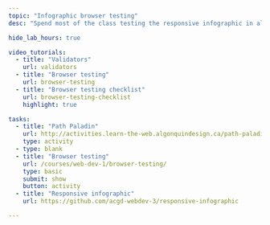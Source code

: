 ```yaml
---
topic: "Infographic browser testing"
desc: "Spend most of the class testing the responsive infographic in all the different browsers—and fixing any problems that arise."

hide_lab_hours: true

video_tutorials:
  - title: "Validators"
    url: validators
  - title: "Browser testing"
    url: browser-testing
  - title: "Browser testing checklist"
    url: browser-testing-checklist
    highlight: true

tasks:
  - title: "Path Paladin"
    url: http://activities.learn-the-web.algonquindesign.ca/path-paladin/
    type: activity
  - type: blank
  - title: "Browser testing"
    url: /courses/web-dev-1/browser-testing/
    type: basic
    submit: show
    button: activity
  - title: "Responsive infographic"
    url: https://github.com/acgd-webdev-3/responsive-infographic

---
```

